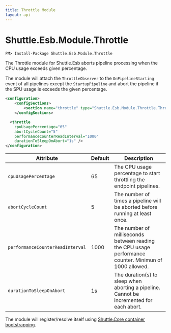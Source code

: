 ```yaml
---
title: Throttle Module
layout: api
---
```

# Shuttle.Esb.Module.Throttle

```
PM> Install-Package Shuttle.Esb.Module.Throttle
```

The Throttle module for Shuttle.Esb aborts pipeline processing when the CPU usage exceeds given percentage.

The module will attach the `ThrottleObserver` to the `OnPipelineStarting` event of all pipelines except the `StartupPipeline` and abort the pipeline if the SPU usage is exceeds the given percentage.

```xml
<configuration>
    <configSections>
        <section name="throttle" type="Shuttle.Esb.Module.Throttle.ThrottleSection, Shuttle.Esb.Module.Throttle"/>
    </configSections>

  <throttle 
    cpuUsagePercentage="65"
    abortCycleCount="5"
    performanceCounterReadInterval="1000"
    durationToSleepOnAbort="1s" />
</configuration>
```

| Attribute                        | Default     | Description    | 
| ---                            | ---        | ---            | 
| `cpuUsagePercentage`            | 65        | The CPU usage percentage to start throttling the endpoint pipelines. |
| `abortCycleCount`                | 5        | The number of times a pipeline will be aborted before running at least once. |
| `performanceCounterReadInterval`                | 1000        | The number of milliseconds between reading the CPU usage performance counter.  Minimun of 1000 allowed. |
| `durationToSleepOnAbort`    | 1s        | The duration(s) to sleep when aborting a pipeline.  Cannot be incremented for each abort. |

The module will register/resolve itself using [Shuttle.Core container bootstrapping](http://shuttle.github.io/shuttle-core/overview-container/#bootstrapping).